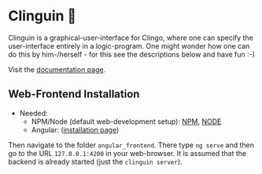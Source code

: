 # Clinguin :penguin: 

Clinguin is a graphical-user-interface for Clingo, where one can specify the user-interface entirely in a logic-program. One might wonder how one can do this by him-/herself - for this see the descriptions below and have fun :-)

Visit the [documentation page](https://clinguin.readthedocs.io/en/latest/clinguin/installation.html).

## Web-Frontend Installation

- Needed:
    - NPM/Node (default web-development setup):  [NPM](https://docs.npmjs.com/downloading-and-installing-node-js-and-npm), [NODE](https://nodejs.org/en/download)
    - Angular: ([installation page](https://angular.io/guide/setup-local))

Then navigate to the folder `angular_frontend`. There type `ng serve` and then go to the URL `127.0.0.1:4200` in your web-browser.
It is assumed that the backend is already started (just the `clinguin server`).




